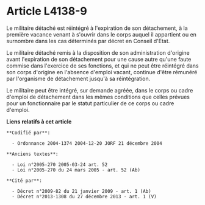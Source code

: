 # Article L4138-9

Le militaire détaché est réintégré à l'expiration de son détachement, à la première vacance venant à s'ouvrir dans le corps
auquel il appartient ou en surnombre dans les cas déterminés par décret en Conseil d'Etat.

Le militaire détaché remis à la disposition de son administration d'origine avant l'expiration de son détachement pour une
cause autre qu'une faute commise dans l'exercice de ses fonctions, et qui ne peut être réintégré dans son corps d'origine en
l'absence d'emploi vacant, continue d'être rémunéré par l'organisme de détachement jusqu'à sa réintégration.

Le militaire peut être intégré, sur demande agréée, dans le corps ou cadre d'emploi de détachement dans les mêmes conditions
que celles prévues pour un fonctionnaire par le statut particulier de ce corps ou cadre d'emploi.

**Liens relatifs à cet article**

	**Codifié par**:

	  - Ordonnance 2004-1374 2004-12-20 JORF 21 décembre 2004

	**Anciens textes**:

	  - Loi n°2005-270 2005-03-24 art. 52
	  - Loi n°2005-270 du 24 mars 2005 - art. 52 (Ab)

	**Cité par**:

	  - Décret n°2009-82 du 21 janvier 2009 - art. 1 (Ab)
	  - Décret n°2013-1308 du 27 décembre 2013 - art. 1 (V)
